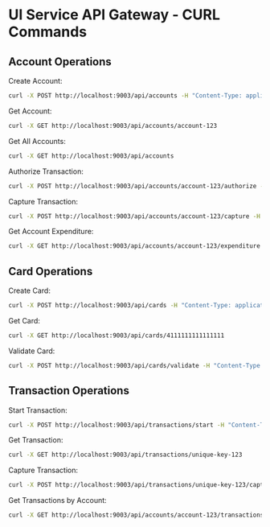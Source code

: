 # UI Service API Gateway - CURL Commands

## Account Operations

Create Account:
```bash
curl -X POST http://localhost:9003/api/accounts -H "Content-Type: application/json" -d '{"accountId": "account-123", "initialBalance": 1000}'
```

Get Account:
```bash
curl -X GET http://localhost:9003/api/accounts/account-123
```

Get All Accounts:
```bash
curl -X GET http://localhost:9003/api/accounts
```

Authorize Transaction:
```bash
curl -X POST http://localhost:9003/api/accounts/account-123/authorize -H "Content-Type: application/json" -d '{"transactionId": "txn-456", "amount": 500}'
```

Capture Transaction:
```bash
curl -X POST http://localhost:9003/api/accounts/account-123/capture -H "Content-Type: application/json" -d '{"transactionId": "txn-456"}'
```

Get Account Expenditure:
```bash
curl -X GET http://localhost:9003/api/accounts/account-123/expenditure
```

## Card Operations

Create Card:
```bash
curl -X POST http://localhost:9003/api/cards -H "Content-Type: application/json" -d '{"pan": "4111111111111111", "expiryDate": "12/25", "cvv": "123", "accountId": "account-123"}'
```

Get Card:
```bash
curl -X GET http://localhost:9003/api/cards/4111111111111111
```

Validate Card:
```bash
curl -X POST http://localhost:9003/api/cards/validate -H "Content-Type: application/json" -d '{"pan": "4111111111111111", "expiryDate": "12/25", "cvv": "123"}'
```

## Transaction Operations

Start Transaction:
```bash
curl -X POST http://localhost:9003/api/transactions/start -H "Content-Type: application/json" -d '{"idempotencyKey": "unique-key-123", "transactionId": "txn-456", "cardPan": "4111111111111111", "cardExpiryDate": "12/25", "cardCvv": "123", "amount": 500, "currency": "USD"}'
```

Get Transaction:
```bash
curl -X GET http://localhost:9003/api/transactions/unique-key-123
```

Capture Transaction:
```bash
curl -X POST http://localhost:9003/api/transactions/unique-key-123/capture
```

Get Transactions by Account:
```bash
curl -X GET http://localhost:9003/api/accounts/account-123/transactions
```
